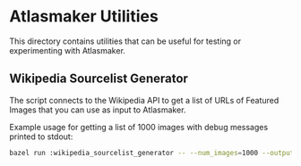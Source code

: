 # Atlasmaker Utilities

This directory contains utilities that can be useful for testing or  experimenting with Atlasmaker.

## Wikipedia Sourcelist Generator

The script connects to the Wikipedia API to get a list of URLs of Featured Images that 
you can use as input to Atlasmaker.

Example usage for getting a list of 1000 images with debug messages printed to stdout:

```sh
bazel run :wikipedia_sourcelist_generator -- --num_images=1000 --outputdir=$PWD --verbosity=1
``` 